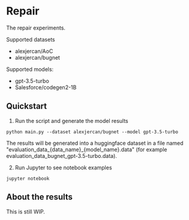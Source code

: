 # Repair

The repair experiments.

Supported datasets

- alexjercan/AoC
- alexjercan/bugnet

Supported models:

- gpt-3.5-turbo
- Salesforce/codegen2-1B

## Quickstart

1. Run the script and generate the model results

```console
python main.py --dataset alexjercan/bugnet --model gpt-3.5-turbo
```

The results will be generated into a huggingface dataset in a file named
"evaluation_data_{data_name}_{model_name}.data" (for example
evaluation_data_bugnet_gpt-3.5-turbo.data).


2. Run Jupyter to see notebook examples

```console
jupyter notebook
```

## About the results

This is still WIP.
